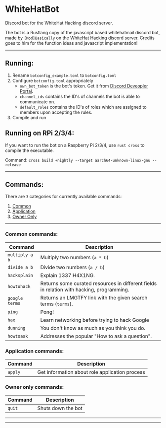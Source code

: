 # WhiteHatBot
Discord bot for the WhiteHat Hacking discord server.

The bot is a Rustlang copy of the javascript based whitehatmail discord bot, made by `[Mod]Basically` on the WhiteHat Hacking discord server.
Credits goes to him for the function ideas and javascript implementation! 

---

## Running:
1. Rename `botconfig_example.toml` to `botconfig.toml`
2. Configure `botconfig.toml` appropriately
    - `own_bot_token` is the bot's token. Get it from [Discord Deveopler Portal](https://discord.com/developers/applications).
    - `channel_ids` contains the ID's of channels the bot is able to communicate on.
    - `default_roles` contains the ID's of roles which are assigned to members upon accepting the rules.
3. Compile and run

## Running on RPi 2/3/4:
If you want to run the bot on a Raspberry Pi 2/3/4, use `rust cross` to compile the executable.

Command:
```cross build +nightly --target aarch64-unknown-linux-gnu --release```

---

## Commands:
There are `3` categories for currently available commands:
1. [Common](#common-commands)
2. [Application](#application-commands)
3. [Owner Only](#owner-only-commands)

---

### Common commands:
| Command        | Description                                                                               |
|----------------|-------------------------------------------------------------------------------------------|
| `multiply a b` | Multiply two numbers (`a * b`)                                                            |
| `divide a b`   | Divide two numbers (`a / b`)                                                              |
| `hacksplain`   | Explain 1337 H4X1NG.                                                                      |
| `howtohack`    | Returns some curated resources in different fields in relation with hacking, programming. |
| `google terms` | Returns an LMGTFY link with the given search terms (`terms`).                             |
| `ping`         | Pong!                                                                                     |
| `hax`          | Learn networking before trying to hack Google                                             |
| `dunning`      | You don't know as much as you think you do.                                               |
| `howtoask`     | Addresses the popular "How to ask a question".                                            |

### Application commands:
| Command | Description                                    |
|---------|------------------------------------------------|
| `apply` | Get information about role application process |

### Owner only commands:
| Command | Description        |
|---------|--------------------|
| `quit`  | Shuts down the bot |

---
---

